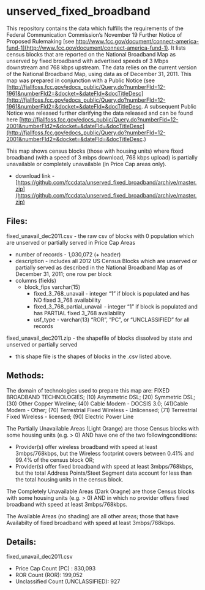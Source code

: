 unserved_fixed_broadband
========================

This repository contains the data which fulfills the requirements of the Federal Communication Commission’s November 19 Further Notice of Proposed Rulemaking [see http://www.fcc.gov/document/connect-america-fund-1](http://www.fcc.gov/document/connect-america-fund-1).  It lists census blocks that are reported on the National Broadband Map as unserved by fixed broadband with advertised speeds of 3 Mbps downstream and 768 kbps upstream.  The data relies on the current version of the National Broadband Map, using data as of December 31, 2011.  This map was prepared in conjunction with a Public Notice (see [http://fjallfoss.fcc.gov/edocs_public/Query.do?numberFld=12-1961&numberFld2=&docket=&dateFld=&docTitleDesc](http://fjallfoss.fcc.gov/edocs_public/Query.do?numberFld=12-1961&numberFld2=&docket=&dateFld=&docTitleDesc.  A subsequent Public Notice was released further clarifying the data released and can be found here [http://fjallfoss.fcc.gov/edocs_public/Query.do?numberFld=12-2001&numberFld2=&docket=&dateFld=&docTitleDesc](http://fjallfoss.fcc.gov/edocs_public/Query.do?numberFld=12-2001&numberFld2=&docket=&dateFld=&docTitleDesc.)

This map shows census blocks (those with housing units) where fixed broadband (with a speed of 3 mbps download, 768 kbps upload) is partially unavailable or completely unavailable (in Price Cap areas only).  

- download link - [https://github.com/fccdata/unserved_fixed_broadband/archive/master.zip](https://github.com/fccdata/unserved_fixed_broadband/archive/master.zip)

Files:
------
fixed_unavail_dec2011.csv - the raw csv of blocks with 0 population which are unserved or partially served in Price Cap Areas
- number of records - 1,030,072 (+ header)
- description - includes all 2012 US Census Blocks which are unserved or partially served as described in the National Broadband Map as of December 31, 2011; one row per block
- columns (fields) 
  - block_fips     varchar(15)
	- fixed_3_768_unavail - integer “1” if block is populated and has NO fixed 3_768 availability
	- fixed_3_768_partial_unavail - integer “1” if block is populated and has PARTIAL fixed 3_768 availability
	- usf_type - varchar(13) “ROR”, “PC”, or “UNCLASSIFIED” for all records

fixed_unavail_dec2011.zip - the shapefile of blocks dissolved by state and unserved or partially served
- this shape file is the shapes of blocks in the .csv listed above.


Methods:
--------
The domain of technologies used to prepare this map are:  FIXED BROADBAND TECHNOLOGIES; (10) Asymmetric DSL; (20) Symmetric DSL; (30) Other Copper Wireline; (40) Cable Modem - DOCSIS 3.0; (41)Cable Modem - Other; (70) Terrestrial Fixed Wireless - Unlicensed; (71) Terrestrial Fixed Wireless - licensed; (90) Electric Power Line

The Partially Unavailable Areas (Light Orange) are those Census blocks with some housing units (e.g. > 0) AND have one of the two followingconditions:
  -  Provider(s) offer wireless broadband with speed at least 3mbps/768kbps, but the Wireless footprint covers between 0.41% and 99.4% of the census block OR;
  -  Provider(s) offer fixed broadband with speed at least 3mbps/768kbps, but the total Address Points/Steet Segment data account for less than the total housing units in the census block.

The Completely Unavailable Areas (Dark Oragne) are those Census blocks with some housing units (e.g. > 0) AND in which no provider offers fixed broadband with speed at least 3mbps/768kbps.

The Available Areas (no shading) are all other areas; those that have Availabilty of fixed broadband with speed at least 3mbps/768kbps.


Details: 
--------
fixed_unavail_dec2011.csv 
- Price Cap Count (PC) :  830,093
- ROR Count (ROR):  199,052
- Unclassified Count (UNCLASSIFIED):   927
